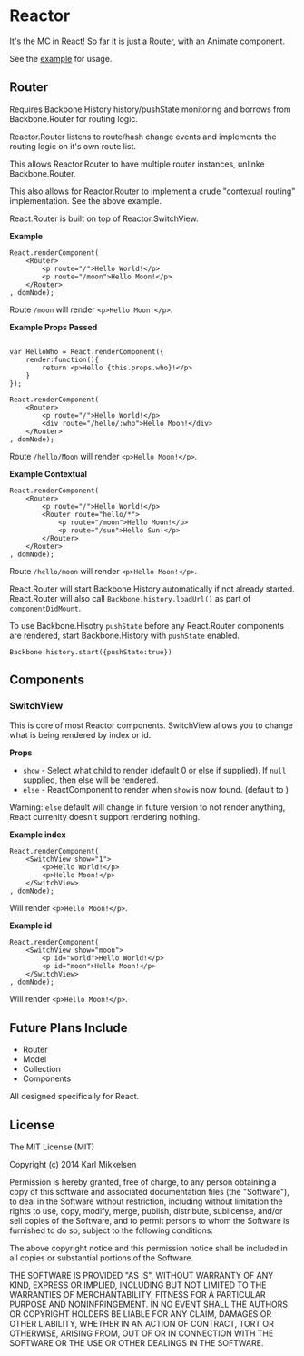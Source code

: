 # Reactor

It's the MC in React! So far it is just a Router, with an Animate component.

See the [example](https://rawgit.com/KingKarl85/reactor/master/example.html) for usage.

## Router

Requires Backbone.History history/pushState monitoring and borrows from Backbone.Router for routing logic.

Reactor.Router listens to route/hash change events and implements the routing logic on it's own route list.

This allows Reactor.Router to have multiple router instances, unlinke Backbone.Router.

This also allows for Reactor.Router to implement a crude "contexual routing" implementation. See the above example.

React.Router is built on top of Reactor.SwitchView.

**Example**
```
React.renderComponent(
	<Router>
		<p route="/">Hello World!</p>
		<p route="/moon">Hello Moon!</p>
	</Router>
, domNode);
```
Route `/moon` will render `<p>Hello Moon!</p>`.

**Example Props Passed**
```

var HelloWho = React.renderComponent({
	render:function(){
		return <p>Hello {this.props.who}!</p>
	}
});

React.renderComponent(
	<Router>
		<p route="/">Hello World!</p>
		<div route="/hello/:who">Hello Moon!</div>
	</Router>
, domNode);
```
Route `/hello/Moon` will render `<p>Hello Moon!</p>`.

**Example Contextual**
```
React.renderComponent(
	<Router>
		<p route="/">Hello World!</p>
		<Router route="hello/*">
			<p route="/moon">Hello Moon!</p>
			<p route="/sun">Hello Sun!</p>
		</Router>
	</Router>
, domNode);
```
Route `/hello/moon` will render `<p>Hello Moon!</p>`.


React.Router will start Backbone.History automatically if not already started. React.Router will also call `Backbone.history.loadUrl()` as part of `componentDidMount`.

To use Backbone.Hisotry `pushState` before any React.Router components are rendered, start Backbone.History with `pushState` enabled.

`Backbone.history.start({pushState:true})`

## Components

### SwitchView

This is core of most Reactor components. SwitchView allows you to change what is being rendered by index or id.

**Props**

* `show` - Select what child to render (default 0 or else if supplied). If `null` supplied, then else will be rendered.
* `else` - ReactComponent to render when `show` is now found. (default to <span />)

Warning: `else` default will change in future version to not render anything, React currenlty doesn't support rendering nothing.

**Example index**
```
React.renderComponent(
	<SwitchView show="1">
		<p>Hello World!</p>
		<p>Hello Moon!</p>
	</SwitchView>
, domNode);
```
Will render `<p>Hello Moon!</p>`.

**Example id**
```
React.renderComponent(
	<SwitchView show="moon">
		<p id="world">Hello World!</p>
		<p id="moon">Hello Moon!</p>
	</SwitchView>
, domNode);
```
Will render `<p>Hello Moon!</p>`.

## Future Plans Include

* Router
* Model
* Collection
* Components

All designed specifically for React.

## License

The MIT License (MIT)

Copyright (c) 2014 Karl Mikkelsen

Permission is hereby granted, free of charge, to any person obtaining a copy
of this software and associated documentation files (the "Software"), to deal
in the Software without restriction, including without limitation the rights
to use, copy, modify, merge, publish, distribute, sublicense, and/or sell
copies of the Software, and to permit persons to whom the Software is
furnished to do so, subject to the following conditions:

The above copyright notice and this permission notice shall be included in
all copies or substantial portions of the Software.

THE SOFTWARE IS PROVIDED "AS IS", WITHOUT WARRANTY OF ANY KIND, EXPRESS OR
IMPLIED, INCLUDING BUT NOT LIMITED TO THE WARRANTIES OF MERCHANTABILITY,
FITNESS FOR A PARTICULAR PURPOSE AND NONINFRINGEMENT. IN NO EVENT SHALL THE
AUTHORS OR COPYRIGHT HOLDERS BE LIABLE FOR ANY CLAIM, DAMAGES OR OTHER
LIABILITY, WHETHER IN AN ACTION OF CONTRACT, TORT OR OTHERWISE, ARISING FROM,
OUT OF OR IN CONNECTION WITH THE SOFTWARE OR THE USE OR OTHER DEALINGS IN
THE SOFTWARE.